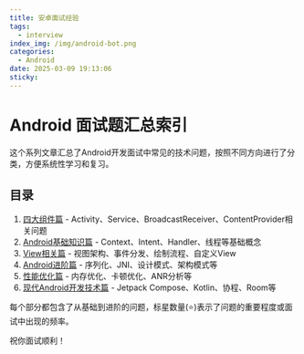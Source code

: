 ```yaml
---
title: 安卓面试经验
tags:
  - interview
index_img: /img/android-bot.png
categories:
  - Android
date: 2025-03-09 19:13:06
sticky:
---
```


# Android 面试题汇总索引

这个系列文章汇总了Android开发面试中常见的技术问题，按照不同方向进行了分类，方便系统性学习和复习。

## 目录

1. [四大组件篇](/Android/android-interview-components) - Activity、Service、BroadcastReceiver、ContentProvider相关问题
2. [Android基础知识篇](/Android/android-interview-basics) - Context、Intent、Handler、线程等基础概念
3. [View相关篇](/Android/android-interview-views) - 视图架构、事件分发、绘制流程、自定义View
4. [Android进阶篇](/Android/android-interview-advanced) - 序列化、JNI、设计模式、架构模式等
5. [性能优化篇](/Android/android-interview-optimization) - 内存优化、卡顿优化、ANR分析等
6. [现代Android开发技术篇](/Android/android-interview-modern) - Jetpack Compose、Kotlin、协程、Room等

每个部分都包含了从基础到进阶的问题，标星数量(⭐)表示了问题的重要程度或面试中出现的频率。

祝你面试顺利！